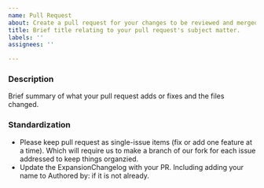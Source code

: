 ```yaml
---
name: Pull Request
about: Create a pull request for your changes to be reviewed and merged into the project.
title: Brief title relating to your pull request's subject matter.
labels: ''
assignees: ''

---
```


### Description
Brief summary of what your pull request adds or fixes and the files changed.

### Standardization
- Please keep pull request as single-issue items (fix or add one feature at a time).  Which will require us to make a branch of our fork for each issue addressed to keep things organzied.
- Update the ExpansionChangelog with your PR.  Including adding your name to Authored by: if it is not already.
